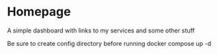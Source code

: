 # Homepage
A simple dashboard with links to my services and some other stuff

Be sure to create config directory before running docker compose up -d
